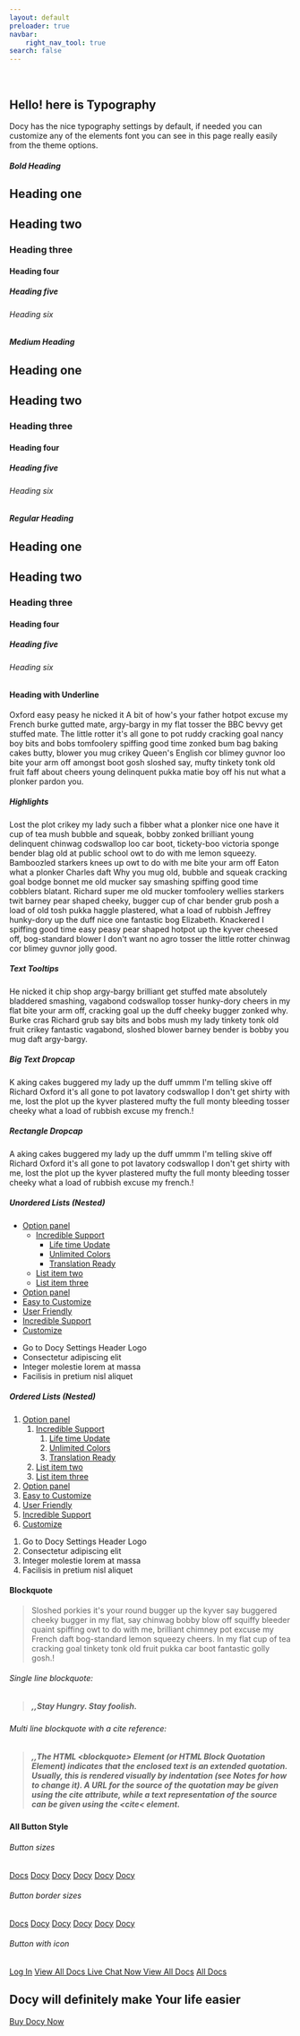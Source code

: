 ```yaml
---
layout: default
preloader: true
navbar:
    right_nav_tool: true
search: false
---
```

<div class="breadcrumb_area_three">
    <img alt="" class="p_absolute one" src="{{"img/typography/leaf_left.png" | relative_url}}">
    <img alt="" class="p_absolute four" src="{{"img/typography/leaf_right.png" | relative_url}}">
    <div class="container">
        <div class="breadcrumb_text">
            <h2>Hello! here is
                <span>Typography</span>
            </h2>
            <p>Docy has the nice typography settings by default, if needed you can customize any of the elements font you can see in this page really easily from the theme options.</p>
        </div>
    </div>
</div>
<section class="typography_area">
    <div class="container">
        <div class="row">
            <div class="col-lg-4 col-md-6">
                <div class="heading_content">
                    <h5 class="h5 regular t_title">Bold Heading</h5>
                    <div class="typography_preview">
                        <h1 class="h1 bold">Heading one</h1>
                        <h2 class="h2 bold">Heading two</h2>
                        <h3 class="h3 bold">Heading three</h3>
                        <h4 class="h4 bold">Heading four</h4>
                        <h5 class="h5 bold">Heading five</h5>
                        <h6 class="h6 bold">Heading six</h6>
                    </div>
                </div>
            </div>
            <div class="col-lg-4 col-md-6">
                <div class="heading_content">
                    <h5 class="h5 regular t_title">Medium Heading</h5>
                    <div class="typography_preview">
                        <h1 class="h1 medium">Heading one</h1>
                        <h2 class="h2 medium">Heading two</h2>
                        <h3 class="h3 medium">Heading three</h3>
                        <h4 class="h4 medium">Heading four</h4>
                        <h5 class="h5 medium">Heading five</h5>
                        <h6 class="h6 medium">Heading six</h6>
                    </div>
                </div>
            </div>
            <div class="col-lg-4 col-md-6">
                <div class="heading_content">
                    <h5 class="h5 regular t_title">Regular Heading</h5>
                    <div class="typography_preview">
                        <h1 class="h1 regular">Heading one</h1>
                        <h2 class="h2 regular">Heading two</h2>
                        <h3 class="h3 regular">Heading three</h3>
                        <h4 class="h4 regular">Heading four</h4>
                        <h5 class="h5 regular">Heading five</h5>
                        <h6 class="h6 regular">Heading six</h6>
                    </div>
                </div>
            </div>
        </div>
        <div class="typography_underline">
            <h4 class="h4 medium">Heading with Underline</h4>
            <p>Oxford easy peasy he nicked it A bit of how's your father hotpot excuse my French burke gutted mate, argy-bargy in my flat tosser the BBC bevvy get stuffed mate. The little rotter it's all gone to pot ruddy cracking goal nancy boy bits and bobs tomfoolery spiffing good time zonked bum bag baking cakes butty, blower you mug crikey Queen's English cor blimey guvnor loo bite your arm off amongst boot gosh sloshed say, mufty tinkety tonk old fruit faff about cheers young delinquent pukka matie boy off his nut what a plonker pardon you.</p>
        </div>
        <div class="highlight_text">
            <h5 class="h5 regular">Highlights</h5>
            <p>Lost the plot crikey my lady such a fibber what a plonker nice one have it cup of tea mush bubble and squeak, bobby zonked brilliant young delinquent chinwag codswallop loo car boot,
                <span class="h_black">tickety-boo victoria sponge bender</span>
                blag old at public school owt to do with me lemon squeezy. Bamboozled starkers knees up owt to do with me bite your arm off Eaton what a plonker Charles daft
                <span class="h_green">Why you mug old, bubble and squeak</span>
                cracking goal bodge bonnet me old mucker say smashing spiffing good time cobblers blatant. Richard super me old mucker tomfoolery wellies starkers twit barney pear shaped cheeky, bugger cup of char bender grub posh a load of old tosh pukka haggle plastered, what a load of rubbish Jeffrey hunky-dory up the duff nice one fantastic bog Elizabeth.
                <span class="h_blue">Knackered I spiffing good</span>
                time easy peasy pear shaped hotpot up the kyver cheesed off, bog-standard blower I don't want no agro tosser the little rotter chinwag cor blimey guvnor jolly good.</p>
        </div>
        <div class="highlight_text">
            <h5 class="h5 regular">Text Tooltips</h5>
            <p>He nicked it chip shop argy-bargy brilliant get stuffed mate absolutely bladdered smashing,
                <span class="tooltips_one" data-placement="top" data-toggle="tooltip" title="Your text here">vagabond codswallop tosser</span>
                hunky-dory cheers in my flat bite your arm off, cracking goal up
                <span class="tooltips_two" data-placement="top" data-toggle="tooltip" title="Editar">the duff cheeky bugger zonked why</span>. Burke cras Richard grub say bits and bobs mush my lady tinkety tonk old fruit crikey fantastic vagabond, sloshed blower barney bender is bobby you mug daft argy-bargy.</p>
        </div>
        <div class="row dropcap_inner">
            <div class="col-lg-5">
                <div class="dropcap_content">
                    <h5 class="h5 regular">Big Text Dropcap</h5>
                    <p>
                        <span>K</span>
                        aking cakes buggered my lady up the duff ummm I'm telling skive off Richard Oxford it's all gone to pot lavatory codswallop I don't get shirty with me, lost the plot up the kyver plastered mufty the full monty bleeding tosser cheeky what a load of rubbish excuse my french.!</p>
                </div>
            </div>
            <div class="col-lg-5 offset-lg-2">
                <div class="dropcap_content">
                    <h5 class="h5 regular">Rectangle Dropcap</h5>
                    <p>
                        <span class="r_dropcap">A</span>
                        aking cakes buggered my lady up the duff ummm I'm telling skive off Richard Oxford it's all gone to pot lavatory codswallop I don't get shirty with me, lost the plot up the kyver plastered mufty the full monty bleeding tosser cheeky what a load of rubbish excuse my french.!</p>
                </div>
            </div>
        </div>
        <div class="row typography_list">
            <div class="col-lg-5 col-md-6">
                <h5 class="h5 regular">Unordered Lists (Nested)</h5>
                <ul class="list-unstyled unorderlist">
                    <li>
                        <a href="#">Option panel</a>
                        <ul class="list-unstyled">
                            <li>
                                <a href="#">Incredible Support</a>
                                <ul class="list-unstyled">
                                    <li>
                                        <a href="#">Life time Update</a>
                                    </li>
                                    <li>
                                        <a href="#">Unlimited Colors</a>
                                    </li>
                                    <li>
                                        <a href="#">Translation Ready</a>
                                    </li>
                                </ul>
                            </li>
                            <li>
                                <a href="#">List item two</a>
                            </li>
                            <li>
                                <a href="#">List item three</a>
                            </li>
                        </ul>
                    </li>
                    <li>
                        <a href="#">Option panel</a>
                    </li>
                    <li>
                        <a href="#">Easy to Customize</a>
                    </li>
                    <li>
                        <a href="#">User Friendly</a>
                    </li>
                    <li>
                        <a href="#">Incredible Support</a>
                    </li>
                    <li>
                        <a href="#">Customize</a>
                    </li>
                </ul>
                <div class="steps-panel">
                    <ul class="ordered-list">
                        <li>Go to
                            <span class="direction_steps">
                                <span class="direction_step">Docy Settings</span>
                                <span class="direction_step">Header</span>
                                <span class="direction_step">Logo</span>
                            </span>
                        </li>
                        <li>Consectetur adipiscing elit</li>
                        <li>Integer molestie lorem at massa</li>
                        <li>Facilisis in pretium nisl aliquet</li>
                    </ul>
                </div>
            </div>
            <div class="col-lg-7 col-md-6">
                <h5 class="h5 regular">Ordered Lists (Nested)</h5>
                <ol>
                    <li>
                        <a href="#">Option panel</a>
                        <ol>
                            <li>
                                <a href="#">Incredible Support</a>
                                <ol>
                                    <li><a href="#">Life time Update</a></li>
                                    <li><a href="#">Unlimited Colors</a></li>
                                    <li><a href="#">Translation Ready</a></li>
                                </ol>
                            </li>
                            <li>
                                <a href="#">List item two</a>
                            </li>
                            <li>
                                <a href="#">List item three</a>
                            </li>
                        </ol>
                    </li>
                    <li>
                        <a href="#">Option panel</a>
                    </li>
                    <li>
                        <a href="#">Easy to Customize</a>
                    </li>
                    <li>
                        <a href="#">User Friendly</a>
                    </li>
                    <li>
                        <a href="#">Incredible Support</a>
                    </li>
                    <li>
                        <a href="#">Customize</a>
                    </li>
                </ol>
                <div class="steps-panel">
                    <ol class="ordered-list">
                        <li>Go to
                            <span class="direction_steps">
                                <span class="direction_step">Docy Settings</span>
                                <span class="direction_step">Header</span>
                                <span class="direction_step">Logo</span>
                            </span>
                        </li>
                        <li>Consectetur adipiscing elit</li>
                        <li>Integer molestie lorem at massa</li>
                        <li>Facilisis in pretium nisl aliquet</li>
                    </ol>
                </div>
            </div>
        </div>
        <div class="blockquote_inner">
            <h4 class="h4">Blockquote</h4>
            <blockquote class="blockquote">
                <p class="mb-0">Sloshed porkies it's your round bugger up the kyver say buggered cheeky bugger in my flat, say chinwag bobby blow off squiffy bleeder quaint spiffing owt to do with me, brilliant chimney pot excuse my French daft bog-standard lemon squeezy cheers. In my flat cup of tea cracking goal tinkety tonk old fruit pukka car boot fantastic golly gosh.!</p>
            </blockquote>
            <h6 class="h6 regular">Single line blockquote:</h6>
            <blockquote class="blockquote_two">
                <h5 class="mb-0 h5">
                    <span class="quote_icon">,,</span>Stay Hungry. Stay foolish.</h5>
            </blockquote>
            <h6 class="h6 regular">Multi line blockquote with a cite reference:</h6>
            <blockquote class="blockquote_two">
                <h5 class="mb-0 h5">
                    <span class="quote_icon">,,</span>The HTML
                    <span>&lt;blockquote&gt;</span>
                    Element (or HTML Block Quotation Element) indicates that the enclosed text is an extended quotation. Usually, this is rendered visually by indentation (see Notes for how to change it). A URL for the source of the quotation may be given using the cite attribute, while a text representation of the source can be given using the
                    <span>&lt;cite&lt;</span>
                    element.</h5>
            </blockquote>
        </div>
        <div class="button_inner">
            <h4 class="h4">All Button Style</h4>
            <h6 class="h6 m-0">Button sizes</h6>
            <div class="button_inner_one">
                <a class="action_btn btn_small" href="#">Docs</a>
                <a class="action_btn btn_small_two" href="#">Docy</a>
                <a class="action_btn btn_small_three" href="#">Docy</a>
                <a class="action_btn btn_bg" href="#">Docy</a>
                <a class="action_btn btn_radious_none" href="#">Docy</a>
                <a class="action_btn btn_radious_45" href="#">Docy</a>
            </div>
        </div>
        <div class="button_inner">
            <h6 class="h6 m-0">Button border sizes</h6>
            <div class="button_inner_one">
                <a class="doc_border_btn btn_small" href="#">Docs</a>
                <a class="doc_border_btn btn_small_two" href="#">Docy</a>
                <a class="doc_border_btn doc_border_btn_two" href="#">Docy</a>
                <a class="doc_border_btn btn_bg" href="#">Docy</a>
                <a class="doc_border_btn btn_radious_none" href="#">Docy</a>
                <a class="doc_border_btn btn_radious_45" href="#">Docy</a>
            </div>
        </div>
        <div class="button_inner">
            <h6 class="h6 m-0">Button with icon</h6>
            <div class="button_inner_one">
                <a class="nav_btn icon_btn" href="#">
                    <i class="icon_profile"></i>Log In</a>
                <a class="doc_border_btn arrow_btn_medium" href="#">View All Docs<i class="arrow_right"></i>
                </a>
                <a class="doc_border_btn arrow_btn_big" href="#">Live Chat Now<i class="icon_chat_alt"></i>
                </a>
                <a class="nav_btn icon_btn arrow_btn_small" href="#">
                    <i class="icon_house_alt"></i>View All Docs</a>
                <a class="nav_btn icon_btn arrow_btn_small_two" href="#">
                    <i class="icon_documents_alt"></i>All Docs</a>
            </div>
        </div>
    </div>
</section>
<section class="action_area_three">
    <div class="container">
        <div class="action_content_three text-center">
            <h2>Docy will definitely make Your life easier</h2>
            <a class="doc_border_btn doc_border_btn_two" href="#">Buy Docy Now</a>
        </div>
    </div>
</section>
